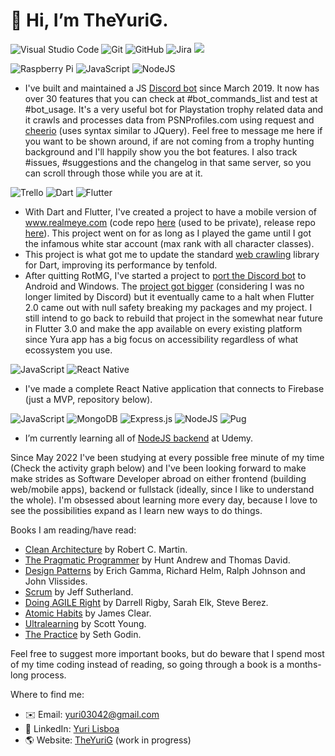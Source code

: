 # 👋 Hi, I’m TheYuriG.
![Visual Studio Code](https://img.shields.io/badge/Visual%20Studio%20Code-0078d7.svg?style=for-the-badge&logo=visual-studio-code&logoColor=white)
![Git](https://img.shields.io/badge/git-%23F05033.svg?style=for-the-badge&logo=git&logoColor=white)
![GitHub](https://img.shields.io/badge/github-%23121011.svg?style=for-the-badge&logo=github&logoColor=white)
![Jira](https://img.shields.io/badge/jira-%230A0FFF.svg?style=for-the-badge&logo=jira&logoColor=white)
<img src="https://github-profile-summary-cards.vercel.app/api/cards/profile-details?username=TheYuriG&theme=radical"/>

![Raspberry Pi](https://img.shields.io/badge/-RaspberryPi-C51A4A?style=for-the-badge&logo=Raspberry-Pi)
![JavaScript](https://img.shields.io/badge/javascript-%23323330.svg?style=for-the-badge&logo=javascript&logoColor=%23F7DF1E)
![NodeJS](https://img.shields.io/badge/node.js-6DA55F?style=for-the-badge&logo=node.js&logoColor=white)
- I've built and maintained a JS [Discord bot](https://discordapp.com/invite/j55v7pD) since March 2019. It now has over 30 features that you can check at #bot_commands_list and test at #bot_usage. It's a very useful bot for Playstation trophy related data and it crawls and processes data from PSNProfiles.com using request and [cheerio](https://www.npmjs.com/package/cheerio) (uses syntax similar to JQuery). Feel free to message me here if you want to be shown around, if are not coming from a trophy hunting background and I'll happily show you the bot features. I also track #issues, #suggestions and the changelog in that same server, so you can scroll through those while you are at it.

![Trello](https://img.shields.io/badge/Trello-%23026AA7.svg?style=for-the-badge&logo=Trello&logoColor=white)
![Dart](https://img.shields.io/badge/dart-%230175C2.svg?style=for-the-badge&logo=dart&logoColor=white)
![Flutter](https://img.shields.io/badge/Flutter-%2302569B.svg?style=for-the-badge&logo=Flutter&logoColor=white)
- With Dart and Flutter, I've created a project to have a mobile version of www.realmeye.com (code repo [here](https://github.com/TheYuriG/rotmg_utility) (used to be private), release repo [here](https://github.com/TheYuriG/RotMG-Utility/releases)). This project went on for as long as I played the game until I got the infamous white star account (max rank with all character classes).
- This project is what got me to update the standard [web crawling](https://github.com/tusharojha/web_scraper/pull/23) library for Dart, improving its performance by tenfold.
- After quitting RotMG, I've started a project to [port the Discord bot](https://github.com/TheYuriG/Yura/tags) to Android and Windows. The [project got bigger](https://trello.com/b/EK0M1sl8/yuras-development-board) (considering I was no longer limited by Discord) but it eventually came to a halt when Flutter 2.0 came out with null safety breaking my packages and my project. I still intend to go back to rebuild that project in the somewhat near future in Flutter 3.0 and make the app available on every existing platform since Yura app has a big focus on accessibility regardless of what ecossystem you use.

![JavaScript](https://img.shields.io/badge/javascript-%23323330.svg?style=for-the-badge&logo=javascript&logoColor=%23F7DF1E)
![React Native](https://img.shields.io/badge/react_native-%2320232a.svg?style=for-the-badge&logo=react&logoColor=%2361DAFB)
- I've made a complete React Native application that connects to Firebase (just a MVP, repository below).

![JavaScript](https://img.shields.io/badge/javascript-%23323330.svg?style=for-the-badge&logo=javascript&logoColor=%23F7DF1E)
![MongoDB](https://img.shields.io/badge/MongoDB-%234ea94b.svg?style=for-the-badge&logo=mongodb&logoColor=white)
![Express.js](https://img.shields.io/badge/express.js-%23404d59.svg?style=for-the-badge&logo=express&logoColor=%2361DAFB)
![NodeJS](https://img.shields.io/badge/node.js-6DA55F?style=for-the-badge&logo=node.js&logoColor=white)
![Pug](https://img.shields.io/badge/Pug-FFF?style=for-the-badge&logo=pug&logoColor=A86454)
- I’m currently learning all of [NodeJS backend](https://www.udemy.com/course/nodejs-the-complete-guide/) at Udemy.

Since May 2022 I've been studying at every possible free minute of my time (Check the activity graph below) and I've been looking forward to make make strides as Software Developer abroad on either frontend (building web/mobile apps), backend or fullstack (ideally, since I like to understand the whole). I'm obsessed about learning more every day, because I love to see the possibilities expand as I learn new ways to do things.

Books I am reading/have read:
- [Clean Architecture](https://www.amazon.com/Clean-Architecture-Craftsmans-Software-Structure/dp/B08X8H5G2J/) by Robert C. Martin.
- [The Pragmatic Programmer](https://www.amazon.com.br/Pragmatic-Programmer-Journeyman-Master-English-ebook/dp/B003GCTQAE) by Hunt Andrew and Thomas David.
- [Design Patterns](https://www.amazon.com/Design-Patterns-Elements-Reusable-Object-Oriented/dp/0201633612) by Erich Gamma, Richard Helm, Ralph Johnson and John Vlissides.
- [Scrum](https://www.amazon.com/Scrum-Doing-Twice-Work-Half/dp/038534645X) by Jeff Sutherland.
- [Doing AGILE Right](https://www.amazon.com/Doing-Agile-Right-Transformation-Without/dp/163369870X) by Darrell Rigby, Sarah Elk, Steve Berez.
- [Atomic Habits](https://www.amazon.com/Atomic-Habits-James-Clear-audiobook/dp/B07RFSSYBH/) by James Clear.
- [Ultralearning](https://www.amazon.com.br/Ultralearning-Outsmart-Competition-Accelerate-English-ebook/dp/B07K6MF8MD) by Scott Young.
- [The Practice](https://www.amazon.com.br/Practice-Shipping-Creative-Work-English-ebook/dp/B088QLT891) by Seth Godin.

Feel free to suggest more important books, but do beware that I spend most of my time coding instead of reading, so going through a book is a months-long process.

Where to find me:
- ✉️ Email: yuri03042@gmail.com
- 💼 LinkedIn: [Yuri Lisboa](https://www.linkedin.com/in/theyurig/)
- 🌎 Website: [TheYuriG](https://www.theyurig.com/) (work in progress)
